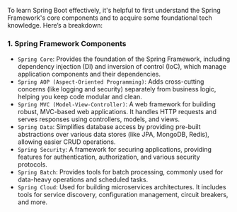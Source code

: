 To learn Spring Boot effectively, it's helpful to first understand the Spring Framework's core components and to 
acquire some foundational tech knowledge. Here’s a breakdown:

### 1. **Spring Framework Components**
- `Spring Core`: Provides the foundation of the Spring Framework, including dependency injection (DI)
                and inversion of control (IoC), which manage application components and their dependencies.
- `Spring AOP (Aspect-Oriented Programming)`: Adds cross-cutting concerns (like logging and security) separately from 
                                              business logic, helping you keep code modular and clean.
- `Spring MVC (Model-View-Controller)`: A web framework for building robust, MVC-based web applications. 
                                     It handles HTTP requests and serves responses using controllers, models, and views.
- `Spring Data`: Simplifies database access by providing pre-built abstractions over various data stores 
                 (like JPA, MongoDB, Redis), allowing easier CRUD operations.
- `Spring Security`: A framework for securing applications, providing features for authentication, 
                     authorization, and various security protocols.
- `Spring Batch`: Provides tools for batch processing, commonly used for data-heavy operations and scheduled tasks.
- `Spring Cloud`: Used for building microservices architectures. 
                  It includes tools for service discovery, configuration management, circuit breakers, and more.

